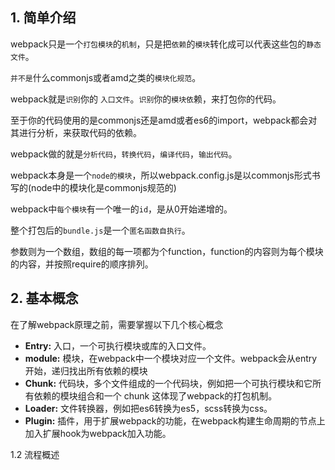 ## 1. 简单介绍

webpack只是一个`打包模块`的`机制`，只是把`依赖`的`模块`转化成可以代表这些包的`静态文件`。

`并不是`什么commonjs或者amd之类的`模块化规范`。

webpack就是`识别`你的 `入口文件`。`识别`你的`模块依`赖，来打包你的代码。

至于你的代码使用的是commonjs还是amd或者es6的import，webpack都会对其进行分析，来获取代码的依赖。

webpack做的就是`分析代码`，`转换代码`，`编译代码`，`输出代码`。

webpack本身是一个`node的模块`，所以webpack.config.js是以commonjs形式书写的(node中的模块化是commonjs规范的)

webpack中`每个模块`有一个唯一的`id`，是从0开始递增的。

整个打包后的`bundle.js`是一个`匿名函数自执行`。

参数则为一个数组，数组的每一项都为个function，function的内容则为每个模块的内容，并按照require的顺序排列。


## 2. 基本概念

在了解webpack原理之前，需要掌握以下几个核心概念

-  **Entry:** 入口，一个可执行模块或库的入口文件。
-  **module:** 模块，在webpack中一个模块对应一个文件。webpack会从entry开始，递归找出所有依赖的模块
-  **Chunk:**  代码块，多个文件组成的一个代码块，例如把一个可执行模块和它所有依赖的模块组合和一个 chunk 这体现了webpack的打包机制。
-  **Loader:** 文件转换器，例如把es6转换为es5，scss转换为css。
-  **Plugin:** 插件，用于扩展webpack的功能，在webpack构建生命周期的节点上加入扩展hook为webpack加入功能。

1.2 流程概述